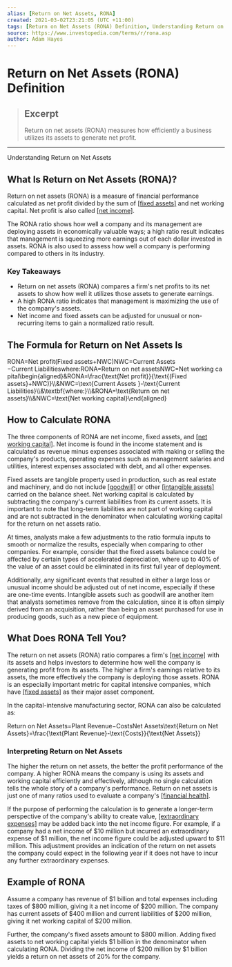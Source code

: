 ```yaml
---
alias: [Return on Net Assets, RONA]
created: 2021-03-02T23:21:05 (UTC +11:00)
tags: [Return on Net Assets (RONA) Definition, Understanding Return on Net Assets]
source: https://www.investopedia.com/terms/r/rona.asp
author: Adam Hayes
---
```


# Return on Net Assets (RONA) Definition

> ## Excerpt
> Return on net assets (RONA) measures how efficiently a business utilizes its assets to generate net profit.

---

Understanding Return on Net Assets
## What Is Return on Net Assets (RONA)?

Return on net assets (RONA) is a measure of financial performance calculated as net profit divided by the sum of [[fixed assets]](https://www.investopedia.com/terms/f/fixedasset.asp) and net working capital. Net profit is also called [[net income]](https://www.investopedia.com/terms/n/netincome.asp).

The RONA ratio shows how well a company and its management are deploying assets in economically valuable ways; a high ratio result indicates that management is squeezing more earnings out of each dollar invested in assets. RONA is also used to assess how well a company is performing compared to others in its industry.

### Key Takeaways

-   Return on net assets (RONA) compares a firm's net profits to its net assets to show how well it utilizes those assets to generate earnings.
-   A high RONA ratio indicates that management is maximizing the use of the company's assets.
-   Net income and fixed assets can be adjusted for unusual or non-recurring items to gain a normalized ratio result.

## The Formula for Return on Net Assets Is

RONA\=Net profit(Fixed assets+NWC)NWC\=Current Assets −Current Liabilitieswhere:RONA\=Return on net assetsNWC\=Net working capital\\begin{aligned}&RONA=\\frac{\\text{Net profit}}{\\text{(Fixed assets}+NWC)}\\\\&NWC=\\text{Current Assets }-\\text{Current Liabilities}\\\\&\\textbf{where:}\\\\&RONA=\\text{Return on net assets}\\\\&NWC=\\text{Net working capital}\\end{aligned}

## How to Calculate RONA

The three components of RONA are net income, fixed assets, and [[net working capital]](https://www.investopedia.com/terms/w/workingcapital.asp). Net income is found in the income statement and is calculated as revenue minus expenses associated with making or selling the company's products, operating expenses such as management salaries and utilities, interest expenses associated with debt, and all other expenses.

Fixed assets are tangible property used in production, such as real estate and machinery, and do not include [[goodwill]](https://www.investopedia.com/terms/g/goodwill.asp) or other [[intangible assets]](https://www.investopedia.com/terms/i/intangibleasset.asp) carried on the balance sheet. Net working capital is calculated by subtracting the company's current liabilities from its current assets. It is important to note that long-term liabilities are not part of working capital and are not subtracted in the denominator when calculating working capital for the return on net assets ratio.

At times, analysts make a few adjustments to the ratio formula inputs to smooth or normalize the results, especially when comparing to other companies. For example, consider that the fixed assets balance could be affected by certain types of accelerated depreciation, where up to 40% of the value of an asset could be eliminated in its first full year of deployment.

Additionally, any significant events that resulted in either a large loss or unusual income should be adjusted out of net income, especially if these are one-time events. Intangible assets such as goodwill are another item that analysts sometimes remove from the calculation, since it is often simply derived from an acquisition, rather than being an asset purchased for use in producing goods, such as a new piece of equipment.

## What Does RONA Tell You?

The return on net assets (RONA) ratio compares a firm's [[net income]](https://www.investopedia.com/terms/n/netincome.asp) with its assets and helps investors to determine how well the company is generating profit from its assets. The higher a firm's earnings relative to its assets, the more effectively the company is deploying those assets. RONA is an especially important metric for capital intensive companies, which have [[fixed assets]](https://www.investopedia.com/terms/f/fixedasset.asp) as their major asset component.

In the capital-intensive manufacturing sector, RONA can also be calculated as:

Return on Net Assets\=Plant Revenue−CostsNet Assets\\text{Return on Net Assets}=\\frac{\\text{Plant Revenue}-\\text{Costs}}{\\text{Net Assets}}

### Interpreting Return on Net Assets

The higher the return on net assets, the better the profit performance of the company. A higher RONA means the company is using its assets and working capital efficiently and effectively, although no single calculation tells the whole story of a company's performance. Return on net assets is just one of many ratios used to evaluate a company's [[financial health]](https://www.investopedia.com/terms/f/financial-health.asp).

If the purpose of performing the calculation is to generate a longer-term perspective of the company's ability to create value, [[extraordinary expenses]](https://www.investopedia.com/terms/e/extraordinaryitem.asp) may be added back into the net income figure. For example, if a company had a net income of $10 million but incurred an extraordinary expense of $1 million, the net income figure could be adjusted upward to $11 million. This adjustment provides an indication of the return on net assets the company could expect in the following year if it does not have to incur any further extraordinary expenses.

## Example of RONA

Assume a company has revenue of $1 billion and total expenses including taxes of $800 million, giving it a net income of $200 million. The company has current assets of $400 million and current liabilities of $200 million, giving it net working capital of $200 million.

Further, the company's fixed assets amount to $800 million. Adding fixed assets to net working capital yields $1 billion in the denominator when calculating RONA. Dividing the net income of $200 million by $1 billion yields a return on net assets of 20% for the company.
